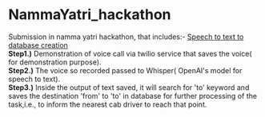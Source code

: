 # NammaYatri_hackathon
Submission in namma yatri hackathon, that includes:- <u>Speech to text to database creation</u> </br>
<b>Step1.)</b> Demonstration of voice call via twilio service that saves the voice( for demonstration purpose).</br>
<b>Step2.)</b> The voice so recorded passed to Whisper( OpenAI's model for speech to text).</br>
<b>Step3.)</b> Inside the output of text saved, it will search for 'to' keyword and saves the destination 'from' to 'to' in database for further processing of the task,i.e., to inform the nearest cab driver to reach that point.
